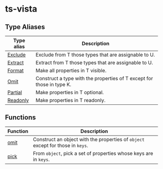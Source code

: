 # ts-vista

## Type Aliases

| Type alias | Description |
| ------ | ------ |
| [Exclude](type-aliases/Exclude.md) | Exclude from T those types that are assignable to U. |
| [Extract](type-aliases/Extract.md) | Extract from T those types that are assignable to U. |
| [Format](type-aliases/Format.md) | Make all properties in T visible. |
| [Omit](type-aliases/Omit.md) | Construct a type with the properties of T except for those in type K. |
| [Partial](type-aliases/Partial.md) | Make properties in T optional. |
| [Readonly](type-aliases/Readonly.md) | Make properties in T readonly. |

## Functions

| Function | Description |
| ------ | ------ |
| [omit](functions/omit.md) | Construct an object with the properties of `object` except for those in `keys`. |
| [pick](functions/pick.md) | From `object`, pick a set of properties whose keys are in `keys`. |
